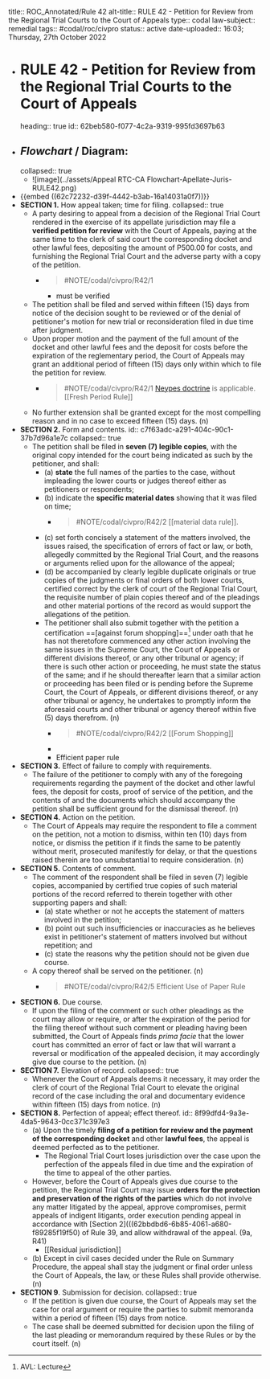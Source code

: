 title:: ROC_Annotated/Rule 42
alt-title:: RULE 42 - Petition for Review from the Regional Trial Courts to the Court of Appeals
  type:: codal
  law-subject:: remedial
  tags:: #codal/roc/civpro
  status:: active
date-uploaded:: 16:03; Thursday, 27th October 2022

- # RULE 42 - Petition for Review from the Regional Trial Courts to the Court of Appeals
  heading:: true
  id:: 62beb580-f077-4c2a-9319-995fd3697b63
- ## _Flowchart_ / Diagram:
  collapsed:: true
	- ![image](../assets/Appeal RTC-CA Flowchart-Apellate-Juris-RULE42.png)
- {{embed ((62c72232-d39f-4442-b3ab-16a14031a0f7))}}
- **SECTION 1.** How appeal taken; time for filing.
  collapsed:: true
	- A party desiring to appeal from a decision of the Regional Trial Court rendered in the exercise of its appellate jurisdiction may file a **verified petition for review** with the Court of Appeals, paying at the same time to the clerk of said court the corresponding docket and other lawful fees, depositing the amount of P500.00 for costs, and furnishing the Regional Trial Court and the adverse party with a copy of the petition.
		- > #NOTE/codal/civpro/R42/1
			- must be verified
	- The petition shall be filed and served within fifteen (15) days from notice of the decision sought to be reviewed or of the denial of petitioner's motion for new trial or reconsideration filed in due time after judgment.
	- Upon proper motion and the payment of the full amount of the docket and other lawful fees and the deposit for costs before the expiration of the reglementary period, the Court of Appeals may grant an additional period of fifteen (15) days only within which to file the petition for review.
		- > #NOTE/codal/civpro/R42/1 [Neypes doctrine](logseq://graph/OBSIDIAN?page=Fresh%20Period%20Rule) is applicable. [[Fresh Period Rule]]
	- No further extension shall be granted except for the most compelling reason and in no case to exceed fifteen (15) days. (n)
- **SECTION 2.** Form and contents.
  id:: c7f63adc-a291-404c-90c1-37b7d96a1e7c
  collapsed:: true
	- The petition shall be filed in **seven (7) legible copies**, with the original copy intended for the court being indicated as such by the petitioner, and shall:
		- (a) **state** the full names of the parties to the case, without impleading the lower courts or judges thereof either as petitioners or respondents;
		- (b) indicate the **specific material dates** showing that it was filed on time;
			- > #NOTE/codal/civpro/R42/2 [[material data rule]].
		- (c) set forth concisely a statement of the matters involved, the issues raised, the specification of errors of fact or law, or both, allegedly committed by the Regional Trial Court, and the reasons or arguments relied upon for the allowance of the appeal;
		- (d) be accompanied by clearly legible duplicate originals or true copies of the judgments or final orders of both lower courts, certified correct by the clerk of court of the Regional Trial Court, the requisite number of plain copies thereof and of the pleadings and other material portions of the record as would support the allegations of the petition.
		- The petitioner shall also submit together with the petition a certification ==[against forum shopping]==[^1] under oath that he has not theretofore commenced any other action involving the same issues in the Supreme Court, the Court of Appeals or different divisions thereof, or any other tribunal or agency; if there is such other action or proceeding, he must state the status of the same; and if he should thereafter learn that a similar action or proceeding has been filed or is pending before the Supreme Court, the Court of Appeals, or different divisions thereof, or any other tribunal or agency, he undertakes to promptly inform the aforesaid courts and other tribunal or agency thereof within five (5) days therefrom. (n)
			- > #NOTE/codal/civpro/R42/2 [[Forum Shopping]]
			- [^1]: AVL: Lecture
			- Efficient paper rule
- **SECTION 3.** Effect of failure to comply with requirements.
	- The failure of the petitioner to comply with any of the foregoing requirements regarding the payment of the docket and other lawful fees, the deposit for costs, proof of service of the petition, and the contents of and the documents which should accompany the petition shall be sufficient ground for the dismissal thereof. (n)
- **SECTION 4.** Action on the petition.
	- The Court of Appeals may require the respondent to file a comment on the petition, not a motion to dismiss, within ten (10) days from notice, or dismiss the petition if it finds the same to be patently without merit, prosecuted manifestly for delay, or that the questions raised therein are too unsubstantial to require consideration. (n)
- **SECTION 5.** Contents of comment.
	- The comment of the respondent shall be filed in seven (7) legible copies, accompanied by certified true copies of such material portions of the record referred to therein together with other supporting papers and shall:
		- (a) state whether or not he accepts the statement of matters involved in the petition;
		- (b) point out such insufficiencies or inaccuracies as he believes exist in petitioner's statement of matters involved but without repetition; and
		- (c) state the reasons why the petition should not be given due course.
	- A copy thereof shall be served on the petitioner. (n)
		- > #NOTE/codal/civpro/R42/5 Efficient Use of Paper Rule
- **SECTION 6.** Due course.
	- If upon the filing of the comment or such other pleadings as the court may allow or require, or after the expiration of the period for the filing thereof without such comment or pleading having been submitted, the Court of Appeals finds *prima facie* that the lower court has committed an error of fact or law that will warrant a reversal or modification of the appealed decision, it may accordingly give due course to the petition. (n)
- **SECTION 7.** Elevation of record.
  collapsed:: true
	- Whenever the Court of Appeals deems it necessary, it may order the clerk of court of the Regional Trial Court to elevate the original record of the case including the oral and documentary evidence within fifteen (15) days from notice. (n)
- **SECTION 8.** Perfection of appeal; effect thereof.
  id:: 8f99dfd4-9a3e-4da5-9643-0cc371c397e3
	- (a) Upon the timely **filing of a petition for review and the payment of the corresponding docket** and other **lawful fees**, the appeal is deemed perfected as to the petitioner.
		- The Regional Trial Court loses jurisdiction over the case upon the perfection of the appeals filed in due time and the expiration of the time to appeal of the other parties.
	- However, before the Court of Appeals gives due course to the petition, the Regional Trial Court may issue **orders for the protection and preservation of the rights of the parties** which do not involve any matter litigated by the appeal, approve compromises, permit appeals of indigent litigants, order execution pending appeal in accordance with [Section 2](((62bbdbd6-6b85-4061-a680-f89285f19f50) of Rule 39, and allow withdrawal of the appeal. (9a, R41)
		- [[Residual jurisdiction]]
	- (b) Except in civil cases decided under the Rule on Summary Procedure, the appeal shall stay the judgment or final order unless the Court of Appeals, the law, or these Rules shall provide otherwise. (n)
- **SECTION 9**. Submission for decision.
  collapsed:: true
	- If the petition is given due course, the Court of Appeals may set the case for oral argument or require the parties to submit memoranda within a period of fifteen (15) days from notice.
	- The case shall be deemed submitted for decision upon the filing of the last pleading or memorandum required by these Rules or by the court itself. (n)
